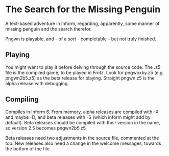 # The Search for the Missing Penguin

A text-based adventure in Inform, regarding, apparently, some manner
of missing penguin and the search therefor.

Pngwn is playable, and - of a sort - completable - but not truly
finished.

## Playing

You <ahem> might want to play it before delving through the source
code. The .z5 file is the compiled game, to be played in Frotz. Look
for pngwnxby.z5 (e.g. pngwn2b5.z5) as the beta release for
playing. Straight pngwn.z5 is the alpha release with debugging.

## Compiling

Compiles in Inform 6. From memory, alpha releases are compiled with -X
and maybe -D, and beta releases with -S (which inform might add by
default). Beta releases should be compiled with their version in the
name, so version 2.5 becomes pngwn2b5.z5

Beta releases need two adjustments in the source file, commented at
the top. New releases also need a change in the welcome messages,
towards the bottom of the file.